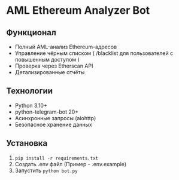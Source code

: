 # AML Ethereum Analyzer Bot

## Функционал
- Полный AML-анализ Ethereum-адресов
- Управление чёрным списком ( /blacklist для пользователей с повышенным доступом )
- Проверка через Etherscan API
- Детализированные отчёты

## Технологии
- Python 3.10+
- python-telegram-bot 20+
- Асинхронные запросы (aiohttp)
- Безопасное хранение данных

## Установка
1. `pip install -r requirements.txt`
2. Создать .env файл (Пример - .env.example)
3. Запустить `python bot.py`
